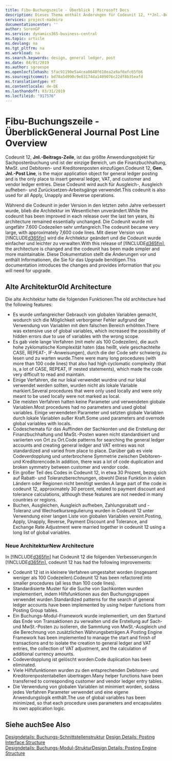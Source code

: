 ```yaml
---
title: Fibu-Buchungszeile - Überblick | Microsoft Docs
description: Dieses Thema enthält Änderungen für Codeunit 12, **Jnl.-Beitrags-Zeile**, welche das größte Anwendungsobjekt für Sachpostenbuchung ist und der einzige Bereich, um in der Finanzbuchhaltung MwSt. und Debitoren- und Kreditorenposten einzufügen.
services: project-madeira
documentationcenter: ''
author: SorenGP
ms.service: dynamics365-business-central
ms.topic: article
ms.devlang: na
ms.tgt_pltfrm: na
ms.workload: na
ms.search.keywords: design, general ledger, post
ms.date: 04/01/2019
ms.author: sgroespe
ms.openlocfilehash: 5fac91190e5a4cea0648f618ea2a9af0afc65fb6
ms.sourcegitcommit: bd78a5d990c9e83174da1409076c22df8b35eafd
ms.translationtype: HT
ms.contentlocale: de-DE
ms.lasthandoff: 03/31/2019
ms.locfileid: "917576"
---
```

# <a name="general-journal-post-line-overview"></a><span data-ttu-id="3f465-103">Fibu-Buchungszeile - Überblick</span><span class="sxs-lookup"><span data-stu-id="3f465-103">General Journal Post Line Overview</span></span>
<span data-ttu-id="3f465-104">Codeunit 12, **Jnl.-Beitrags-Zeile**, ist das größte Anwendungsobjekt für Sachpostenbuchung und ist der einzige Bereich, um die Finanzbuchhaltung, MwSt. und Debitoren- und Kreditorenposten einzufügen.</span><span class="sxs-lookup"><span data-stu-id="3f465-104">Codeunit 12, **Gen. Jnl.-Post Line**, is the major application object for general ledger posting and is the only place to insert general ledger, VAT, and customer and vendor ledger entries.</span></span> <span data-ttu-id="3f465-105">Diese Codeunit wird auch für Ausgleich-, Ausgleich aufheben- und Zurücksetzen-Arbeitsgänge verwendet.</span><span class="sxs-lookup"><span data-stu-id="3f465-105">This codeunit is also used for all Apply, Unapply and Reverse operations.</span></span>  
  
<span data-ttu-id="3f465-106">Während die Codeunit in jeder Version in den letzten zehn Jahre verbessert wurde, blieb die Architektur im Wesentlichen unverändert.</span><span class="sxs-lookup"><span data-stu-id="3f465-106">While the codeunit has been improved in each release over the last ten years, its architecture remained essentially unchanged.</span></span> <span data-ttu-id="3f465-107">Die Codeunit wurde mit ungefähr 7.600 Codezeilen sehr umfangreich.</span><span class="sxs-lookup"><span data-stu-id="3f465-107">The codeunit became very large, with approximately 7,600 code lines.</span></span> <span data-ttu-id="3f465-108">Mit dieser Version von [!INCLUDE[d365fin](includes/d365fin_md.md)] wird die Architektur geändert und die Codeunit wurde einfacher und leichter zu verwalten.</span><span class="sxs-lookup"><span data-stu-id="3f465-108">With this release of [!INCLUDE[d365fin](includes/d365fin_md.md)], the architecture is changed and the codeunit has been made simpler and more maintainable.</span></span> <span data-ttu-id="3f465-109">Diese Dokumentation stellt die Änderungen vor und enthält Informationen, die Sie für das Upgrade benötigen.</span><span class="sxs-lookup"><span data-stu-id="3f465-109">This documentation introduces the changes and provides information that you will need for upgrade.</span></span>  
  
## <a name="old-architecture"></a><span data-ttu-id="3f465-110">Alte Architektur</span><span class="sxs-lookup"><span data-stu-id="3f465-110">Old Architecture</span></span>  
<span data-ttu-id="3f465-111">Die alte Architektur hatte die folgenden Funktionen:</span><span class="sxs-lookup"><span data-stu-id="3f465-111">The old architecture had the following features:</span></span>  
  
* <span data-ttu-id="3f465-112">Es wurde umfangreicher Gebrauch von globalen Variablen gemacht, wodurch sich die Möglichkeit verborgener Fehler aufgrund der Verwendung von Variablen mit dem falschen Bereich erhöhten.</span><span class="sxs-lookup"><span data-stu-id="3f465-112">There was extensive use of global variables, which increased the possibility of hidden errors due to use of variables with the wrong scope.</span></span>  
* <span data-ttu-id="3f465-113">Es gab viele lange Verfahren (mit mehr als 100 Codezeilen), die auch hohe zyklomatische Komplexität haten (das heißt, viele geschachtelte CASE, REPEAT-, IF-Anweisungen), durch die der Code sehr schwierig zu lesen und zu warten wurde.</span><span class="sxs-lookup"><span data-stu-id="3f465-113">There were many long procedures (with more than 100 code lines) that also had high cyclomatic complexity (that is, a lot of CASE, REPEAT, IF nested statements), which made the code very difficult to read and maintain.</span></span>  
* <span data-ttu-id="3f465-114">Einige Verfahren, die nur lokal verwendet wurdne und nur lokal verwendet werden sollten, wurden nicht als lokale Variable markiert.</span><span class="sxs-lookup"><span data-stu-id="3f465-114">Several procedures that were only used locally and were only meant to be used locally were not marked as local.</span></span>  
* <span data-ttu-id="3f465-115">Die meisten Verfahren hatten keine Parameter und verwendeten globale Variablen.</span><span class="sxs-lookup"><span data-stu-id="3f465-115">Most procedures had no parameters and used global variables.</span></span> <span data-ttu-id="3f465-116">Einige verwendeten Parameter und setzten globale Variablen durch lokale Variablen außer Kraft.</span><span class="sxs-lookup"><span data-stu-id="3f465-116">Some used parameters and overrode global variables with locals.</span></span>  
* <span data-ttu-id="3f465-117">Codeschemata für das Auffinden der Sachkonten und die Erstellung der Finanzbuchhaltung und MwSt.-Posten waren nicht standardisiert und variierten von Ort zu Ort.</span><span class="sxs-lookup"><span data-stu-id="3f465-117">Code patterns for searching the general ledger accounts and creating general ledger and VAT entries was not standardized and varied from place to place.</span></span> <span data-ttu-id="3f465-118">Darüber gab es viele Codeverdopplung und unterbrochene Symmetrie zwischen Debitoren- und Kreditorencode.</span><span class="sxs-lookup"><span data-stu-id="3f465-118">In addition, there was a lot of code duplication and broken symmetry between customer and vendor code.</span></span>  
* <span data-ttu-id="3f465-119">Ein großer Teil des Codes in Codeunit 12, in etwa 30 Prozent, bezog sich auf Rabatt- und Toleranzberechnungen, obwohl Diese Funktion in vielen Ländern oder Regionen nicht benötigt werden.</span><span class="sxs-lookup"><span data-stu-id="3f465-119">A large part of the code in codeunit 12, approximately 30 percent, related to payment discount and tolerance calculations, although these features are not needed in many countries or regions.</span></span>  
* <span data-ttu-id="3f465-120">Buchen, Ausgleichen, Ausgleich aufheben, Zahlungsrabatt und -Toleranz und Wechselkursregulierung wurden in Codeunit 12 unter Verwendung einer langen Liste von globalen Variablen vereint.</span><span class="sxs-lookup"><span data-stu-id="3f465-120">Posting, Apply, Unapply, Reverse, Payment Discount and Tolerance, and Exchange Rate Adjustment were married together in codeunit 12 using a long list of global variables.</span></span>  
  
### <a name="new-architecture"></a><span data-ttu-id="3f465-121">Neue Architektur</span><span class="sxs-lookup"><span data-stu-id="3f465-121">New Architecture</span></span>  
<span data-ttu-id="3f465-122">In [!INCLUDE[d365fin](includes/d365fin_md.md)] hat Codeunit 12 die folgenden Verbesserungen:</span><span class="sxs-lookup"><span data-stu-id="3f465-122">In [!INCLUDE[d365fin](includes/d365fin_md.md)], codeunit 12 has had the following improvements:</span></span>  
  
* <span data-ttu-id="3f465-123">Codeunit 12 ist in kleinere Verfahren umgestaltet worden (insgesamt weniger als 100 Codezeilen).</span><span class="sxs-lookup"><span data-stu-id="3f465-123">Codeunit 12 has been refactored into smaller procedures (all less than 100 code lines).</span></span>  
* <span data-ttu-id="3f465-124">Standardisierte Muster für die Suche von Sachkonten wurden implementiert, indem Hilfsfunktionen aus den Buchungsgruppen verwendet wurden.</span><span class="sxs-lookup"><span data-stu-id="3f465-124">Standardized patterns for the search of general ledger accounts have been implemented by using helper functions from Posting Group tables.</span></span>  
* <span data-ttu-id="3f465-125">Ein Buchungs-Modul-Framework wurde implementiert, um den Startund das Ende von Transaktionen zu verwalten und die Erstellung auf Sach- und MwSt.-Posten zu isolieren, die Sammlung von MwSt.-Ausgleich und die Berechnung von zusätzlichen Währungsbeträgen.</span><span class="sxs-lookup"><span data-stu-id="3f465-125">A Posting Engine Framework has been implemented to manage the start and finish of transactions and to isolate the creation to general ledger and VAT entries, the collection of VAT adjustment, and the calculation of additional currency amounts.</span></span>  
* <span data-ttu-id="3f465-126">Codeverdopplung ist gelöscht worden.</span><span class="sxs-lookup"><span data-stu-id="3f465-126">Code duplication has been eliminated.</span></span>  
* <span data-ttu-id="3f465-127">Viele Hilfsfunktionen wurden zu den entsprechenden Debitoren- und Kreditorenpostentabellen übertragen.</span><span class="sxs-lookup"><span data-stu-id="3f465-127">Many helper functions have been transferred to corresponding customer and vendor ledger entry tables.</span></span>  
* <span data-ttu-id="3f465-128">Die Verwendung von globalen Variablen ist minimiert worden, sodass jedes Verfahren Parameter verwendet und eine eigene Anwendungslogik enthält.</span><span class="sxs-lookup"><span data-stu-id="3f465-128">The use of global variables has been minimized, so that each procedure uses parameters and encapsulates its own application logic.</span></span>  
  
## <a name="see-also"></a><span data-ttu-id="3f465-129">Siehe auch</span><span class="sxs-lookup"><span data-stu-id="3f465-129">See Also</span></span>  
<span data-ttu-id="3f465-130">[Designdetails: Buchungs-Schnittstellenstruktur](design-details-posting-interface-structure.md) </span><span class="sxs-lookup"><span data-stu-id="3f465-130">[Design Details: Posting Interface Structure](design-details-posting-interface-structure.md) </span></span>  
[<span data-ttu-id="3f465-131">Designdetails: Buchungs-Modul-Struktur</span><span class="sxs-lookup"><span data-stu-id="3f465-131">Design Details: Posting Engine Structure</span></span>](design-details-posting-engine-structure.md)
